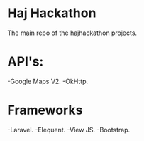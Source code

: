 # Haj Hackathon
The main repo of the hajhackathon projects.
# API's:
  -Google Maps V2.
  -OkHttp.
# Frameworks
  -Laravel.
  -Elequent.
  -View JS.
  -Bootstrap.
